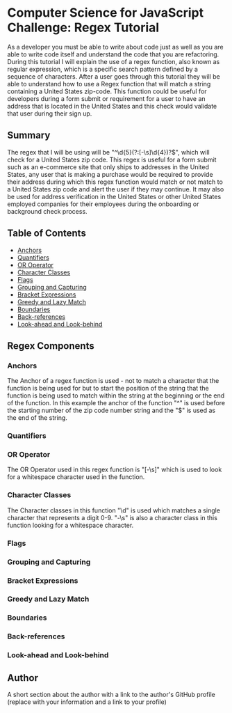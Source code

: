 # Computer Science for JavaScript Challenge: Regex Tutorial

As a developer you must be able to write about code just as well as you are able to write code itself and understand the code that you are refactoring. During this tutorial I will explain the use of a regex function, also known as regular expression, which is a specific search pattern defined by a sequence of characters. After a user goes through this tutorial they will be able to understand how to use a Regex function that will match a string containing a United States zip-code. This function could be useful for developers during a form submit or requirement for a user to have an address that is located in the United States and this check would validate that user during their sign up. 
## Summary

The regex that I will be using will be "^\d{5}(?:[-\s]\d{4})?$", which will check for a United States zip code. This regex is useful for a form submit such as an e-commerce site that only ships to addresses in the United States, any user that is making a purchase would be required to provide their address during which this regex function would match or not match to a United States zip code and alert the user if they may continue. It may also be used for address verification in the United States or other United States employed companies for their employees during the onboarding or background check process. 

## Table of Contents

- [Anchors](#anchors)
- [Quantifiers](#quantifiers)
- [OR Operator](#or-operator)
- [Character Classes](#character-classes)
- [Flags](#flags)
- [Grouping and Capturing](#grouping-and-capturing)
- [Bracket Expressions](#bracket-expressions)
- [Greedy and Lazy Match](#greedy-and-lazy-match)
- [Boundaries](#boundaries)
- [Back-references](#back-references)
- [Look-ahead and Look-behind](#look-ahead-and-look-behind)

## Regex Components


### Anchors
The Anchor of a regex function is used - not to match a character that the function is being used for but to start the position of the string that the function is being used to match within the string at the beginning or the end of the function. In this example the anchor of the function "^" is used before the starting number of the zip code number string and the "$" is used as the end of the string.
### Quantifiers

### OR Operator
The OR Operator used in this regex function is "[-\s]" which is used to look for a whitespace character used in the function.
### Character Classes
The Character classes in this function "\d" is used  which matches a single character that represents a digit 0-9. "-\s" is also a character class in this function looking for a whitespace character.
### Flags

### Grouping and Capturing

### Bracket Expressions

### Greedy and Lazy Match

### Boundaries

### Back-references

### Look-ahead and Look-behind

## Author

A short section about the author with a link to the author's GitHub profile (replace with your information and a link to your profile)
